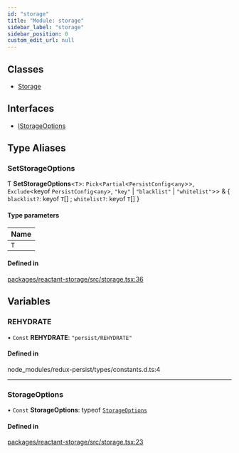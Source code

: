 ```yaml
---
id: "storage"
title: "Module: storage"
sidebar_label: "storage"
sidebar_position: 0
custom_edit_url: null
---
```


## Classes

- [Storage](../classes/storage.Storage.md)

## Interfaces

- [IStorageOptions](../interfaces/storage.IStorageOptions.md)

## Type Aliases

### SetStorageOptions

Ƭ **SetStorageOptions**<`T`\>: `Pick`<`Partial`<`PersistConfig`<`any`\>\>, `Exclude`<keyof `PersistConfig`<`any`\>, ``"key"`` \| ``"blacklist"`` \| ``"whitelist"``\>\> & { `blacklist?`: keyof `T`[] ; `whitelist?`: keyof `T`[]  }

#### Type parameters

| Name |
| :------ |
| `T` |

#### Defined in

[packages/reactant-storage/src/storage.tsx:36](https://github.com/unadlib/reactant/blob/a797b664/packages/reactant-storage/src/storage.tsx#L36)

## Variables

### REHYDRATE

• `Const` **REHYDRATE**: ``"persist/REHYDRATE"``

#### Defined in

node_modules/redux-persist/types/constants.d.ts:4

___

### StorageOptions

• `Const` **StorageOptions**: typeof [`StorageOptions`](storage.md#storageoptions)

#### Defined in

[packages/reactant-storage/src/storage.tsx:23](https://github.com/unadlib/reactant/blob/a797b664/packages/reactant-storage/src/storage.tsx#L23)
